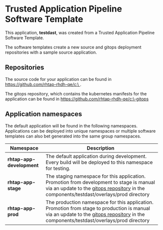 # Trusted Application Pipeline Software Template

This application, **testdast**, was created from a Trusted Application Pipeline Software Template.

The software templates create a new source and gitops deployment repositories with a sample source application. 

## Repositories

The source code for your application can be found in [https://github.com/rhtap-rhdh-qe/c:\ ](https://github.com/rhtap-rhdh-qe/c:\ ).
 
The gitops repository, which contains the kubernetes manifests for the application can be found in 
[https://github.com/rhtap-rhdh-qe/c:\-gitops ](https://github.com/rhtap-rhdh-qe/c:\-gitops ) 

## Application namespaces 

The default application will be found in the following namespaces. Applications can be deployed into unique namespaces or multiple software templates can also bet generated into the same group namespaces.  

|  Namespace   |  Description   |  
| -------- | -------- |   
| **rhtap-app-development** | The default application during development. Every build will be deployed to this namespace for testing. | 
| **rhtap-app-stage** | The staging namespace for this application. Promotion from development to stage is manual via an update to the [gitops repository](https://github.com/rhtap-rhdh-qe/c:\-gitops ) in the components/testdast/overlays/prod directory |  
| **rhtap-app-prod** | The production namespace for this application. Promotion from stage to production is manual via an update to the [gitops repository](https://github.com/rhtap-rhdh-qe/c:\-gitops ) in the components/testdast/overlays/prod directory | 